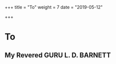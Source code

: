 +++
title = "To"
weight = 7
date = "2019-05-12"

+++











# To 

## My Revered GURU L. D. BARNETT